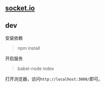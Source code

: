 ## [socket.io](https://github.com/socketio/socket.io)

## dev

安装依赖

>npm install

开启服务

>babel-node index

打开浏览器，访问`http://localhost:3000/`即可。
